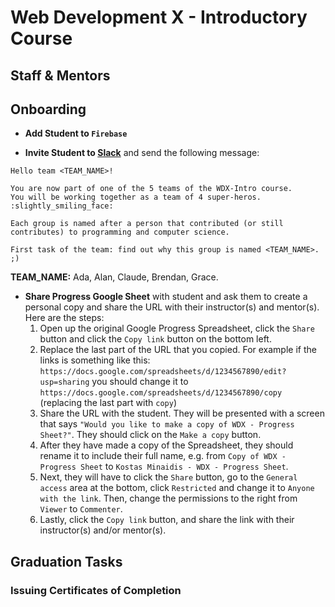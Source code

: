 # Web Development X - Introductory Course

## Staff & Mentors

## Onboarding

- **Add Student to `Firebase`**

- **Invite Student to [Slack](https://intechgration.slack.com)** and send the following message:

```
Hello team <TEAM_NAME>!

You are now part of one of the 5 teams of the WDX-Intro course.
You will be working together as a team of 4 super-heros. :slightly_smiling_face:

Each group is named after a person that contributed (or still contributes) to programming and computer science.

First task of the team: find out why this group is named <TEAM_NAME>. ;)    
```

**TEAM_NAME:** Ada, Alan, Claude, Brendan, Grace.

- **Share Progress Google Sheet** with student and ask them to create a personal copy and share the URL with their instructor(s) and mentor(s). Here are the steps:
  1. Open up the original Google Progress Spreadsheet, click the `Share` button and click the `Copy link` button on the bottom left.
  2. Replace the last part of the URL that you copied. For example if the links is something like this: `https://docs.google.com/spreadsheets/d/1234567890/edit?usp=sharing` you should change it to `https://docs.google.com/spreadsheets/d/1234567890/copy` (replacing the last part with `copy`)
  3. Share the URL with the student. They will be presented with a screen that says `"Would you like to make a copy of WDX - Progress Sheet?"`. They should click on the `Make a copy` button.
  4. After they have made a copy of the Spreadsheet, they should rename it to include their full name, e.g. from `Copy of WDX - Progress Sheet` to `Kostas Minaidis - WDX - Progress Sheet`.
  5. Next, they will have to click the `Share` button, go to the `General access` area at the bottom, click `Restricted` and change it to `Anyone with the link`. Then, change the permissions to the right from `Viewer` to `Commenter`.
  6. Lastly, click the `Copy link` button, and share the link with their instructor(s) and/or mentor(s). 

## Graduation Tasks  

### Issuing Certificates of Completion